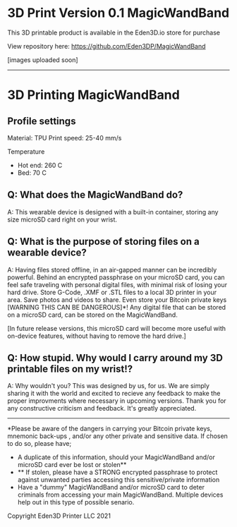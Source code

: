 # 3D Print Version 0.1 MagicWandBand
This 3D printable product is available in the Eden3D.io store for purchase

View repository here: https://github.com/Eden3DP/MagicWandBand


[images uploaded soon]



-----------------------------------------------
# 3D Printing MagicWandBand


Profile settings
---

Material: TPU
Print speed: 25-40 mm/s

Temperature
- Hot end: 260 C
- Bed: 70 C


Q: What does the MagicWandBand do?
---
A: This wearable device is designed with a built-in container, storing any size microSD card right on your wrist.

Q: What is the purpose of storing files on a wearable device?
---
A: Having files stored offline, in an air-gapped manner can be incredibly powerful.  Behind an encrypted passphrase on your microSD card, you can feel safe traveling with personal digital files, with minimal risk of losing your hard drive. Store G-Code, .XMF or .STL files to a local 3D printer in your area. Save photos and videos to share. Even store your Bitcoin private keys [WARNING THIS CAN BE DANGEROUS]*! Any digital file that can be stored on a microSD card, can be stored on the MagicWandBand.

[In future release versions, this microSD card will become more useful with on-device features, without having to remove the hard drive.]

Q: How stupid. Why would I carry around my 3D printable files on my wrist!?
---
A: Why wouldn't you? This was designed by us, for us. We are simply sharing it with the world and excited to recieve any feedback to make the proper improvments where necessary in upcoming versions.  Thank you for any constructive criticism and feedback. It's greatly appreciated. 



---------------------------------------------------------


*Please be aware of the dangers in carrying your Bitcoin private keys, mnemonic back-ups , and/or any other private and sensitive data. If chosen to do so, please have;
- A duplicate of this information, should your MagicWandBand and/or microSD card ever be lost or stolen**
- ** If stolen, please have a STRONG encrypted passphrase to protect against unwanted parties accessing this sensitive/private information
- Have a "dummy" MagicWandBand and/or microSD card to deter criminals from accessing your main MagicWandBand. Multiple devices help out in this type of possible senario. 





Copyright Eden3D Printer LLC 2021
